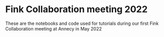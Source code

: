 # Fink Collaboration meeting 2022

These are the notebooks and code used for tutorials during our first Fink Collaboration meeting at Annecy in May 2022
